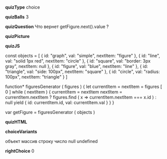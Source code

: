 ____quizType____
choice

____quizBalls____
3

____quizQuestion____
Что вернет getFigure.next().value ?

____quizPicture____


____quizJS____

const objects = [
    { id: "graph",    val: "simple",           nextItem: "figure" },
    { id: "line",     val: "solid 1px red",    nextItem: "circle" },
    { id: "square",   val: "border: 3px gray", nextItem: null },
    { id: "figure",   val: "blue",             nextItem: "line" },
    { id: "triangle", val: "side: 100px",      nextItem: "square" },
    { id: "circle",   val: "radius: 100px",    nextItem: "triangle" }
]

function* figuresGenerator ( figures ) {
    let currentItem = nextItem = figures [ 0 ]
    while ( nextItem ) {
        currentItem = nextItem
        nextItem = currentItem.nextItem ?
            figures.find (
                x => currentItem.nextItem === x.id
            )
            : null
        yield { id: currentItem.id, val: currentItem.val }
    }
}

var getFigure = figuresGenerator ( objects )

____quizHTML____


____choiceVariants____

объект
массив
строку
число
null
undefined

____rightChoice____
0
